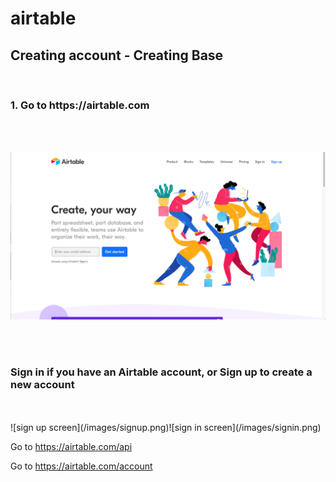 # airtable

<h2>Creating account - Creating Base </h2> </br>
<h3>1. Go to https://airtable.com </h3>
</br>
</br>

![login screen](/images/airtable_welcome.png)

</br>
</br>

<h3>Sign in if you have an Airtable account, or Sign up to create a new account</h3>
</br>
</br> 
![sign up screen](/images/signup.png)![sign in screen](/images/signin.png)

Go to https://airtable.com/api

Go to https://airtable.com/account
